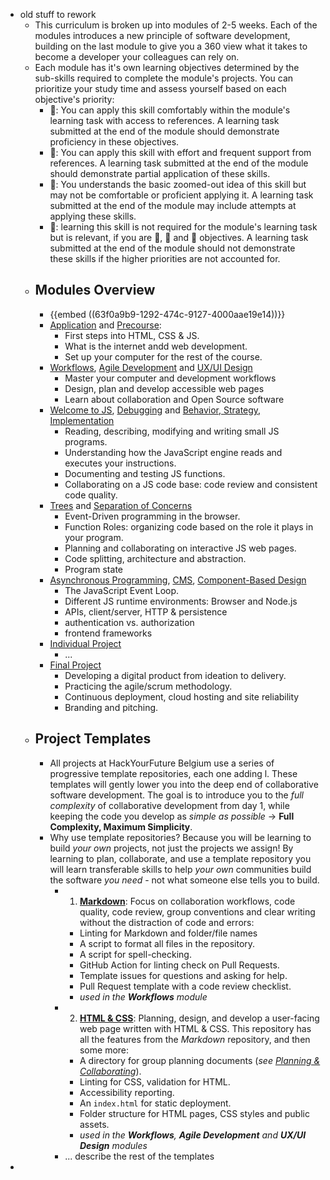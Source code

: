 - old stuff to rework
	- This curriculum is broken up into modules of 2-5 weeks. Each of the modules introduces a new principle of software development, building on the last module to give you a 360 view what it takes to become a developer your colleagues can rely on.
	- Each module has it's own learning objectives determined by the sub-skills required to complete the module's projects. You can prioritize your study time and assess yourself based on each objective's priority:
		- 🥚: You can apply this skill comfortably within the module's learning task with access to references. A learning task submitted at the end of the module should demonstrate proficiency in these objectives.
		- 🐣: You can apply this skill with effort and frequent support from references. A learning task submitted at the end of the module should demonstrate partial application of these skills.
		- 🐥: You understands the basic zoomed-out idea of this skill but may not be comfortable or proficient applying it. A learning task submitted at the end of the module may include attempts at applying these skills.
		- 🐔: learning this skill is not required for the module's learning task but is relevant, if you are 🥚, 🐣 and 🐥 objectives. A learning task submitted at the end of the module should not demonstrate these skills if the higher priorities are not accounted for.
	- ## Modules Overview
		- {{embed ((63f0a9b9-1292-474c-9127-4000aae19e14))}}
		- [Application](application/) and [Precourse](precourse/):
			- First steps into HTML, CSS & JS.
			- What is the internet andd web development.
			- Set up your computer for the rest of the course.
		- [Workflows](workflows/), [Agile Development](agile-development/) and [UX/UI Design](ux-ui-design/)
			- Master your computer and development workflows
			- Design, plan and develop accessible web pages
			- Learn about collaboration and Open Source software
		- [Welcome to JS](welcome-to-js/), [Debugging](debugging.md) and [Behavior, Strategy, Implementation](behavior-strategy-implementation/)
			- Reading, describing, modifying and writing small JS programs.
			- Understanding how the JavaScript engine reads and executes your instructions.
			- Documenting and testing JS functions.
			- Collaborating on a JS code base: code review and consistent code quality.
		- [Trees]() and [Separation of Concerns](separation-of-concerns/)
			- Event-Driven programming in the browser.
			- Function Roles: organizing code based on the role it plays in your program.
			- Planning and collaborating on interactive JS web pages.
			- Code splitting, architecture and abstraction.
			- Program state
		- [Asynchronous Programming](asynchronous-programming.md), [CMS](), [Component-Based Design]()
			- The JavaScript Event Loop.
			- Different JS runtime environments: Browser and Node.js
			- APIs, client/server, HTTP & persistence
			- authentication vs. authorization
			- frontend frameworks
		- [Individual Project]()
			- ...
		- [Final Project](final-project/)
			- Developing a digital product from ideation to delivery.
			- Practicing the agile/scrum methodology.
			- Continuous deployment, cloud hosting and site reliability
			- Branding and pitching.
	- ## Project Templates
		- All projects at HackYourFuture Belgium use a series of progressive template repositories, each one adding l. These templates will gently lower you into the deep end of collaborative software development. The goal is to introduce you to the _full complexity_ of collaborative development from day 1, while keeping the code you develop as _simple as possible_ -> **Full Complexity, Maximum Simplicity**.
		- Why use template repositories? Because you will be learning to build _your own_ projects, not just the projects we assign! By learning to plan, collaborate, and use a template repository you will learn transferable skills to help _your own_ communities build the software _you need_ - not what someone else tells you to build.
			- 1. **[Markdown](https://github.com/HackYourFutureBelgium/template-markdown/)**: Focus on collaboration workflows, code quality, code review, group conventions and clear writing without the distraction of code and errors:
				- Linting for Markdown and folder/file names
				- A script to format all files in the repository.
				- A script for spell-checking.
				- GitHub Action for linting check on Pull Requests.
				- Template issues for questions and asking for help.
				- Pull Request template with a code review checklist.
				- _used in the **Workflows** module_
			- 2. **[HTML & CSS](https://github.com/HackYourFutureBelgium/template-html-css/)**: Planning, design, and develop a user-facing web page written with HTML & CSS. This repository has all the features from the _Markdown_ repository, and then some more:
				- A directory for group planning documents (_see [Planning & Collaborating](https://home.hackyourfuture.be/students/planning-and-collaborating)_).
				- Linting for CSS, validation for HTML.
				- Accessibility reporting.
				- An `index.html` for static deployment.
				- Folder structure for HTML pages, CSS styles and public assets.
				- _used in the **Workflows**, **Agile Development** and **UX/UI Design** modules_
			- ... describe the rest of the templates
-
